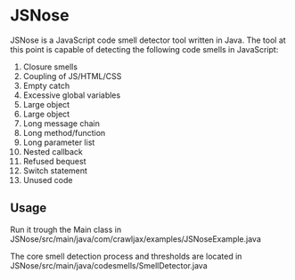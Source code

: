 JSNose
======

JSNose is a JavaScript code smell detector tool written in Java. The tool at this point is capable of detecting the following code smells in JavaScript:

1. Closure smells
2. Coupling of JS/HTML/CSS
3. Empty catch
4. Excessive global variables
5. Large object
6. Large object
7. Long message chain
8. Long method/function
9. Long parameter list
10. Nested callback
11. Refused bequest
12. Switch statement
13. Unused code

Usage
-----------------

Run it trough the Main class in JSNose/src/main/java/com/crawljax/examples/JSNoseExample.java

The core smell detection process and thresholds are located in JSNose/src/main/java/codesmells/SmellDetector.java
